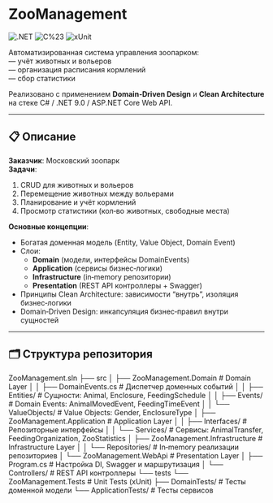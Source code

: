 # ZooManagement

![.NET](https://img.shields.io/badge/.NET-9.0-blue) ![C%23](https://img.shields.io/badge/C%23-9.0-blue) ![xUnit](https://img.shields.io/badge/Tests-xUnit-green)

Автоматизированная система управления зоопарком:  
— учёт животных и вольеров  
— организация расписания кормлений  
— сбор статистики  

Реализовано с применением **Domain‑Driven Design** и **Clean Architecture** на стеке C# / .NET 9.0 / ASP.NET Core Web API.

---

## 📋 Описание

**Заказчик**: Московский зоопарк  
**Задачи**:
1. CRUD для животных и вольеров  
2. Перемещение животных между вольерами  
3. Планирование и учёт кормлений  
4. Просмотр статистики (кол‑во животных, свободные места)  

**Основные концепции**:
- Богатая доменная модель (Entity, Value Object, Domain Event)  
- Слои:  
  - **Domain** (модели, интерфейсы DomainEvents)  
  - **Application** (сервисы бизнес‑логики)  
  - **Infrastructure** (in‑memory репозитории)  
  - **Presentation** (REST API контроллеры + Swagger)  
- Принципы Clean Architecture: зависимости “внутрь”, изоляция бизнес‑логики  
- Domain‑Driven Design: инкапсуляция бизнес‑правил внутри сущностей

---

## 🗂 Структура репозитория

ZooManagement.sln ├── src │ ├── ZooManagement.Domain # Domain Layer │ │ ├── DomainEvents.cs # Диспетчер доменных событий │ │ ├── Entities/ # Сущности: Animal, Enclosure, FeedingSchedule │ │ ├── Events/ # Domain Events: AnimalMovedEvent, FeedingTimeEvent │ │ └── ValueObjects/ # Value Objects: Gender, EnclosureType │ ├── ZooManagement.Application # Application Layer │ │ ├── Interfaces/ # Репозиторные интерфейсы │ │ └── Services/ # Сервисы: AnimalTransfer, FeedingOrganization, ZooStatistics │ ├── ZooManagement.Infrastructure # Infrastructure Layer │ │ └── Repositories/ # In‑memory реализации репозиториев │ └── ZooManagement.WebApi # Presentation Layer │ ├── Program.cs # Настройка DI, Swagger и маршрутизация │ └── Controllers/ # REST API контроллеры └── tests └── ZooManagement.Tests # Unit Tests (xUnit) ├── DomainTests/ # Тесты доменной модели └── ApplicationTests/ # Тесты сервисов
